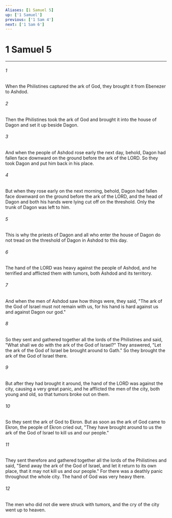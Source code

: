 ```yaml
---
Aliases: [1 Samuel 5]
up: ['1 Samuel']
previous: ['1 Sam 4']
next: ['1 Sam 6']
---
```

# 1 Samuel 5
***



###### 1 
When the Philistines captured the ark of God, they brought it from Ebenezer to Ashdod. 

###### 2 
Then the Philistines took the ark of God and brought it into the house of Dagon and set it up beside Dagon. 

###### 3 
And when the people of Ashdod rose early the next day, behold, Dagon had fallen face downward on the ground before the ark of the LORD. So they took Dagon and put him back in his place. 

###### 4 
But when they rose early on the next morning, behold, Dagon had fallen face downward on the ground before the ark of the LORD, and the head of Dagon and both his hands were lying cut off on the threshold. Only the trunk of Dagon was left to him. 

###### 5 
This is why the priests of Dagon and all who enter the house of Dagon do not tread on the threshold of Dagon in Ashdod to this day. 

###### 6 
The hand of the LORD was heavy against the people of Ashdod, and he terrified and afflicted them with tumors, both Ashdod and its territory. 

###### 7 
And when the men of Ashdod saw how things were, they said, "The ark of the God of Israel must not remain with us, for his hand is hard against us and against Dagon our god." 

###### 8 
So they sent and gathered together all the lords of the Philistines and said, "What shall we do with the ark of the God of Israel?" They answered, "Let the ark of the God of Israel be brought around to Gath." So they brought the ark of the God of Israel there. 

###### 9 
But after they had brought it around, the hand of the LORD was against the city, causing a very great panic, and he afflicted the men of the city, both young and old, so that tumors broke out on them. 

###### 10 
So they sent the ark of God to Ekron. But as soon as the ark of God came to Ekron, the people of Ekron cried out, "They have brought around to us the ark of the God of Israel to kill us and our people." 

###### 11 
They sent therefore and gathered together all the lords of the Philistines and said, "Send away the ark of the God of Israel, and let it return to its own place, that it may not kill us and our people." For there was a deathly panic throughout the whole city. The hand of God was very heavy there. 

###### 12 
The men who did not die were struck with tumors, and the cry of the city went up to heaven.
